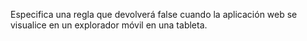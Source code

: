 Especifica una regla que devolverá false cuando la aplicación web se visualice en un explorador móvil en una tableta.